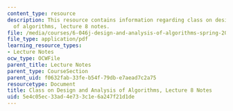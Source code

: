 ```yaml
---
content_type: resource
description: This resource contains information regarding class on design and analysis
  of algorithms, lecture 8 notes.
file: /media/courses/6-046j-design-and-analysis-of-algorithms-spring-2015/5e4c05ec33ad4e733c1e6a247f21d1de_MIT6_046JS15_lec08.pdf
file_type: application/pdf
learning_resource_types:
- Lecture Notes
ocw_type: OCWFile
parent_title: Lecture Notes
parent_type: CourseSection
parent_uid: f0632fab-33fe-b54f-79db-e7aead7c2a75
resourcetype: Document
title: Class on Design and Analysis of Algorithms, Lecture 8 Notes
uid: 5e4c05ec-33ad-4e73-3c1e-6a247f21d1de
---
```

